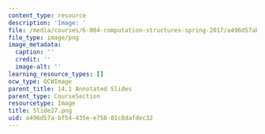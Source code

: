 ```yaml
---
content_type: resource
description: 'Image: '
file: /media/courses/6-004-computation-structures-spring-2017/a496d57abf54435ee75001c8dafdec32_Slide27.png
file_type: image/png
image_metadata:
  caption: ''
  credit: ''
  image-alt: ''
learning_resource_types: []
ocw_type: OCWImage
parent_title: 14.1 Annotated Slides
parent_type: CourseSection
resourcetype: Image
title: Slide27.png
uid: a496d57a-bf54-435e-e750-01c8dafdec32
---
```

